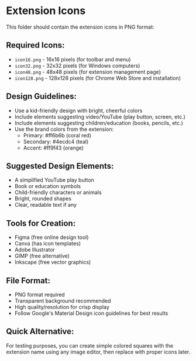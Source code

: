 # Extension Icons

This folder should contain the extension icons in PNG format:

## Required Icons:
- `icon16.png` - 16x16 pixels (for toolbar and menu)
- `icon32.png` - 32x32 pixels (for Windows computers)
- `icon48.png` - 48x48 pixels (for extension management page)
- `icon128.png` - 128x128 pixels (for Chrome Web Store and installation)

## Design Guidelines:
- Use a kid-friendly design with bright, cheerful colors
- Include elements suggesting video/YouTube (play button, screen, etc.)
- Include elements suggesting children/education (books, pencils, etc.)
- Use the brand colors from the extension:
  - Primary: #ff6b6b (coral red)
  - Secondary: #4ecdc4 (teal)
  - Accent: #ff9f43 (orange)

## Suggested Design Elements:
- A simplified YouTube play button
- Book or education symbols
- Child-friendly characters or animals
- Bright, rounded shapes
- Clear, readable text if any

## Tools for Creation:
- Figma (free online design tool)
- Canva (has icon templates)
- Adobe Illustrator
- GIMP (free alternative)
- Inkscape (free vector graphics)

## File Format:
- PNG format required
- Transparent background recommended
- High quality/resolution for crisp display
- Follow Google's Material Design icon guidelines for best results

## Quick Alternative:
For testing purposes, you can create simple colored squares with the extension name using any image editor, then replace with proper icons later.